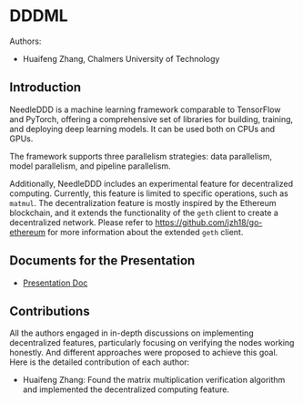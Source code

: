 # DDDML
Authors:

* Huaifeng Zhang, Chalmers University of Technology

## Introduction
NeedleDDD is a machine learning framework comparable to TensorFlow and PyTorch, offering a comprehensive set of libraries for building, training, and deploying deep learning models. 
It can be used both on CPUs and GPUs.

The framework supports three parallelism strategies: data parallelism, model parallelism, and pipeline parallelism. 

Additionally, NeedleDDD includes an experimental feature for decentralized computing. Currently, this feature is limited to specific operations, such as `matmul`.
The decentralization feature is mostly inspired by the Ethereum blockchain, and it extends the functionality of the `geth` client to create a decentralized network.
Please refer to https://github.com/jzh18/go-ethereum for more information about the extended `geth` client.


## Documents for the Presentation
* [Presentation Doc](https://github.com/jzh18/NeedleDDD/blob/main/final_project_report.ipynb)

## Contributions
All the authors engaged in in-depth discussions on implementing decentralized features, particularly focusing on verifying the nodes working honestly.
And different approaches were proposed to achieve this goal.
Here is the detailed contribution of each author:
* Huaifeng Zhang: Found the matrix multiplication verification algorithm and implemented the decentralized computing feature.